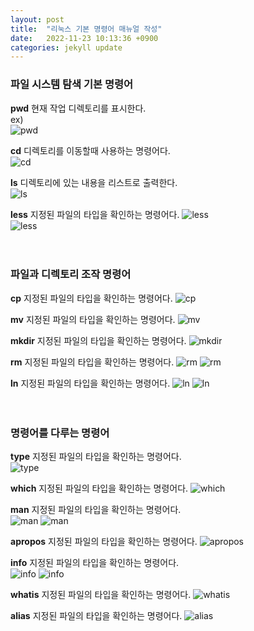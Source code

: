```yaml
---
layout: post
title:  "리눅스 기본 명령어 매뉴얼 작성"
date:   2022-11-23 10:13:36 +0900
categories: jekyll update
---
```

### 파일 시스템 탐색 기본 명령어
**pwd** 현재 작업 디렉토리를 표시한다.  
ex)  
![pwd]({{site.baseurl}}/assets/images/report/pwd.PNG)
  
  
**cd** 디렉토리를 이동할때 사용하는 명령어다.  
![cd]({{site.baseurl}}/assets/images/report/cd.PNG)
  
  
**ls** 디렉토리에 있는 내용을 리스트로 출력한다.  
![ls]({{site.baseurl}}/assets/images/report/ls.PNG)
  
  
**less** 지정된 파일의 타입을 확인하는 명령어다.
![less]({{site.baseurl}}/assets/images/report/less1.PNG)  
![less]({{site.baseurl}}/assets/images/report/less2.PNG)<br/><br/><br/>

### 파일과 디렉토리 조작 명령어
**cp** 지정된 파일의 타입을 확인하는 명령어다.
![cp]({{site.baseurl}}/assets/images/report/cp.PNG)
  

**mv** 지정된 파일의 타입을 확인하는 명령어다.
![mv]({{site.baseurl}}/assets/images/report/mv.PNG)
  
  
**mkdir** 지정된 파일의 타입을 확인하는 명령어다.
![mkdir]({{site.baseurl}}/assets/images/report/mkdir.PNG)
  
  
**rm** 지정된 파일의 타입을 확인하는 명령어다.
![rm]({{site.baseurl}}/assets/images/report/rm.PNG)
![rm]({{site.baseurl}}/assets/images/report/rm1.PNG)
  
  
**ln** 지정된 파일의 타입을 확인하는 명령어다.
![ln]({{site.baseurl}}/assets/images/report/ln1.PNG)
![ln]({{site.baseurl}}/assets/images/report/ln2.PNG)<br/><br/><br/>
  
  
### 명령어를 다루는 명령어
**type** 지정된 파일의 타입을 확인하는 명령어다.  
![type]({{site.baseurl}}/assets/images/report/type.PNG)
  
  
**which** 지정된 파일의 타입을 확인하는 명령어다.
![which]({{site.baseurl}}/assets/images/report/which.PNG)
  
  
**man** 지정된 파일의 타입을 확인하는 명령어다.  
![man]({{site.baseurl}}/assets/images/report/man.PNG)
![man]({{site.baseurl}}/assets/images/report/man2.PNG)
  
  
**apropos** 지정된 파일의 타입을 확인하는 명령어다.
![apropos]({{site.baseurl}}/assets/images/report/apropos.PNG)
  
  
**info** 지정된 파일의 타입을 확인하는 명령어다.  
![info]({{site.baseurl}}/assets/images/report/info1.PNG)
![info]({{site.baseurl}}/assets/images/report/info2.PNG)
  
  
**whatis** 지정된 파일의 타입을 확인하는 명령어다.
![whatis]({{site.baseurl}}/assets/images/report/whatis.PNG)
  
  
**alias** 지정된 파일의 타입을 확인하는 명령어다.
![alias]({{site.baseurl}}/assets/images/report/alias.PNG)
